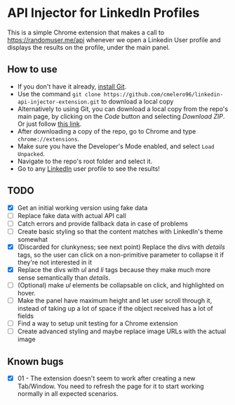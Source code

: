 # API Injector for LinkedIn Profiles

This is a simple Chrome extension that makes a call to https://randomuser.me/api whenever we open a Linkedin User profile and displays the results on the profile, under the main panel.

## How to use

- If you don't have it already, [install Git](https://github.com/git-guides/install-git).
- Use the command `git clone https://github.com/cmelero96/linkedin-api-injector-extension.git` to download a local copy
- Alternatively to using Git, you can download a local copy from the repo's main page, by clicking on the _Code_ button and selecting _Download ZIP_. Or just follow [this link](https://github.com/cmelero96/linkedin-api-injector-extension/archive/refs/heads/develop.zip).
- After downloading a copy of the repo, go to Chrome and type `chrome://extensions`.
- Make sure you have the Developer's Mode enabled, and select `Load Unpacked`.
- Navigate to the repo's root folder and select it.
- Go to any [LinkedIn](https://www.linkedin.com/) user profile to see the results!

## TODO

- [x] Get an initial working version using fake data
- [ ] Replace fake data with actual API call
- [ ] Catch errors and provide fallback data in case of problems
- [ ] Create basic styling so that the content matches with LinkedIn's theme somewhat
- [x] (Discarded for clunkyness; see next point) Replace the divs with _details_ tags, so the user can click on a non-primitive parameter to collapse it if they're not interested in it
- [x] Replace the divs with _ul_ and _li_ tags because they make much more sense semantically than _details_.
- [ ] (Optional) make _ul_ elements be collapsable on click, and highlighted on hover.
- [ ] Make the panel have maximum height and let user scroll through it, instead of taking up a lot of space if the object received has a lot of fields
- [ ] Find a way to setup unit testing for a Chrome extension
- [ ] Create advanced styling and maybe replace image URLs with the actual image

## Known bugs

- [x] 01 - The extension doesn't seem to work after creating a new Tab/Window. You need to refresh the page for it to start working normally in all expected scenarios.
